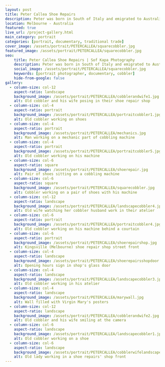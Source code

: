 ```yaml
---
layout: post
title: Peter Callea Shoe Repairs 
description: Peter was born in South of Italy and emigrated to Australia as a young man. In 1957, 24 year old Peter opened this shoe repair shop in Kingsville (Melbourne), and has been working as a cobbler alongside his wife ever since...
location: Melbourne - Australia
featured: true
live_url: /project-gallery.html
main_category: portrait
categories: [portrait, documentary, traditional trade]
cover_image: /assets/portrait/PETERCALLEA/squarecobbler.jpg
featured_image: /assets/portrait/PETERCALLEA/squarecobbler.jpg
seo:
    title: Peter Callea Shoe Repairs | Sof Kapa Photography
    description: Peter was born in South of Italy and emigrated to Australia as a young man. In 1957, 24 year old Peter opened this shoe repair shop in Kingsville (Melbourne), and has been working as a cobbler alongside his wife ever since...
    social_image: /assets/portrait/PETERCALLEA/squarecobbler.jpg
    keywords: [portrait photographer, documentary, cobbler]
    hide-from-google: false
gallery:
  - column-size: col-12
    aspect-ratio: landscape
    background_image: /assets/portrait/PETERCALLEA/cobblerandwife1.jpg
    alt: Old cobbler and his wife posing in their shoe repair shop
  - column-size: col-4
    aspect-ratio: portrait
    background_image: /assets/portrait/PETERCALLEA/portraitcobbler1.jpg
    alt: Old cobbler working on shoes
  - column-size: col-4
    aspect-ratio: portrait
    background_image: /assets/portrait/PETERCALLEA/mechanics.jpg
    alt: Man working on a mechanic part of cobbling machine
  - column-size: col-4
    aspect-ratio: portrait
    background_image: /assets/portrait/PETERCALLEA/portraitcobbler5.jpg
    alt: Old cobbler working on his machine
  - column-size: col-6
    aspect-ratio: square
    background_image: /assets/portrait/PETERCALLEA/shoerepair.jpg
    alt: Pair of shoes sitting on a cobbling machine
  - column-size: col-6
    aspect-ratio: square
    background_image: /assets/portrait/PETERCALLEA/squarecobbler.jpg
    alt: Cobbler working on a pair of shoes with his machine
  - column-size: col-12
    aspect-ratio: landscape
    background_image: /assets/portrait/PETERCALLEA/landscapecobbler4.jpg
    alt: Old wife watching her cobbler husband work in their atelier
  - column-size: col-6
    aspect-ratio: portrait
    background_image: /assets/portrait/PETERCALLEA/portraitcobbler4.jpg
    alt: Old cobbler working on his machine behind a courtain
  - column-size: col-6
    aspect-ratio: portrait
    background_image: /assets/portrait/PETERCALLEA/shoerepairshop.jpg
    alt: Kingsville (Melbourne) shoe repair shop street front
  - column-size: col-4
    aspect-ratio: landscape
    background_image: /assets/portrait/PETERCALLEA/shoerepairsshopdoor.jpg
    alt: Opening hours sign in shop's glass door
  - column-size: col-4
    aspect-ratio: landscape
    background_image: /assets/portrait/PETERCALLEA/landscapecobbler3.jpg
    alt: Old cobbler working in his atelier
  - column-size: col-4
    aspect-ratio: landscape
    background_image: /assets/portrait/PETERCALLEA/marywall.jpg
    alt: Wall filled with Virgin Mary's posters
  - column-size: col-12
    aspect-ratio: landscape
    background_image: /assets/portrait/PETERCALLEA/cobblerandwife2.jpg
    alt: Old cobbler and his wife smiling at the camera
  - column-size: col-6
    aspect-ratio: landscape
    background_image: /assets/portrait/PETERCALLEA/landscapecobbler1.jpg
    alt: Old cobbler working on a shoe
  - column-size: col-6
    aspect-ratio: landscape
    background_image: /assets/portrait/PETERCALLEA/cobblerwifelandscape.jpg
    alt: Old lady working in a shoe repairs' shop front
---
```



